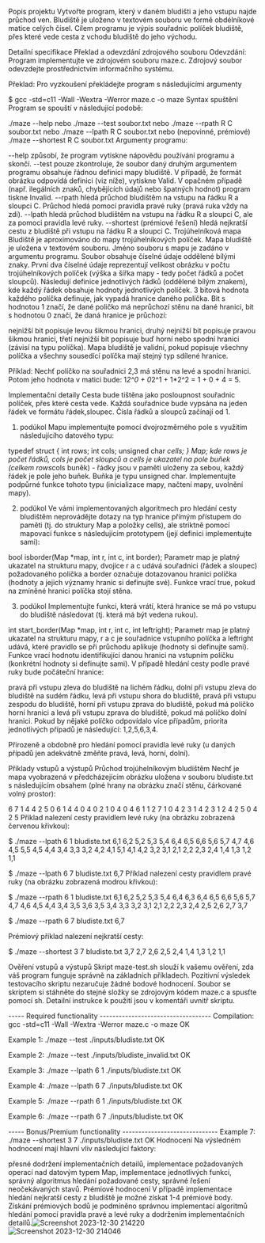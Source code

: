 Popis projektu
Vytvořte program, který v daném bludišti a jeho vstupu najde průchod ven. Bludiště je uloženo v textovém souboru ve formě obdélníkové matice celých čísel. Cílem programu je výpis souřadnic políček bludiště, přes které vede cesta z vchodu bludiště do jeho východu.

Detailní specifikace
Překlad a odevzdání zdrojového souboru
Odevzdání: Program implementujte ve zdrojovém souboru maze.c. Zdrojový soubor odevzdejte prostřednictvím informačního systému.

Překlad: Pro vyzkoušení překládejte program s následujícími argumenty

$ gcc -std=c11 -Wall -Wextra -Werror maze.c -o maze
Syntax spuštění
Program se spouští v následující podobě:

./maze --help
nebo
./maze --test soubor.txt
nebo
./maze --rpath R C soubor.txt
nebo
./maze --lpath R C soubor.txt
nebo (nepovinné, prémiové)
./maze --shortest R C soubor.txt
Argumenty programu:

--help způsobí, že program vytiskne nápovědu používání programu a skončí.
--test pouze zkontroluje, že soubor daný druhým argumentem programu obsahuje řádnou definici mapy bludiště. V případě, že formát obrázku odpovídá definici (viz níže), vytiskne Valid. V opačném případě (např. ilegálních znaků, chybějících údajů nebo špatných hodnot) program tiskne Invalid.
--rpath hledá průchod bludištěm na vstupu na řádku R a sloupci C. Průchod hledá pomocí pravidla pravé ruky (pravá ruka vždy na zdi).
--lpath hledá průchod bludištěm na vstupu na řádku R a sloupci C, ale za pomoci pravidla levé ruky.
--shortest (prémiové řešení) hledá nejkratší cestu z bludiště při vstupu na řádku R a sloupci C.
Trojúhelníková mapa
Bludiště je aproximováno do mapy trojúhelníkových políček. Mapa bludiště je uložena v textovém souboru. Jméno souboru s mapu je zadáno v argumentu programu. Soubor obsahuje číselné údaje oddělené bílými znaky. První dva číselné údaje reprezentují velikost obrázku v počtu trojúhelníkových políček (výška a šířka mapy - tedy počet řádků a počet sloupců). Následují definice jednotlivých řádků (oddělené bílým znakem), kde každý řádek obsahuje hodnoty jednotlivých políček. 3 bitová hodnota každého políčka definuje, jak vypadá hranice daného políčka. Bit s hodnotou 1 značí, že dané poličko má neprůchozí stěnu na dané hranici, bit s hodnotou 0 značí, že daná hranice je průchozí:

nejnižší bit popisuje levou šikmou hranici,
druhý nejnižší bit popisuje pravou šikmou hranici,
třetí nejnižší bit popisuje buď horní nebo spodní hranici (závisí na typu políčka).
Mapa bludiště je validní, pokud popisuje všechny políčka a všechny sousedící políčka mají stejný typ sdílené hranice.

Příklad: Nechť políčko na souřadnici 2,3 má stěnu na levé a spodní hranici. Potom jeho hodnota v matici bude: 1*2^0 + 0*2^1 + 1*2^2 = 1 + 0 + 4 = 5.

Implementační detaily
Cesta bude tištěna jako posloupnost souřadnic políček, přes které cesta vede. Každá souřadnice bude vypsána na jeden řádek ve formátu řádek,sloupec. Čísla řádků a sloupců začínají od 1.

1. podúkol
Mapu implementujte pomocí dvojrozměrného pole s využitím následujícího datového typu:

typedef struct {
  int rows;
  int cols;
  unsigned char *cells;
} Map;
kde rows je počet řádků, cols je počet sloupců a cells je ukazatel na pole buňek (celkem rows*cols buněk) - řádky jsou v paměti uloženy za sebou, každý řádek je pole jeho buňek. Buňka je typu unsigned char. Implementujte podpůrné funkce tohoto typu (inicializace mapy, načtení mapy, uvolnění mapy).

2. podúkol
Ve vámi implementovaných algoritmech pro hledání cesty bludištěm neprovádějte dotazy na typ hranice přímým přístupem do paměti (tj. do struktury Map a položky cells), ale striktně pomocí mapovací funkce s následujícím prototypem (její definici implementujte sami):

bool isborder(Map *map, int r, int c, int border);
Parametr map je platný ukazatel na strukturu mapy, dvojice r a c udává souřadnici (řádek a sloupec) požadovaného políčka a border označuje dotazovanou hranici políčka (hodnoty a jejich významy hranic si definujte své). Funkce vrací true, pokud na zmíněné hranici políčka stojí stěna.

3. podúkol
Implementujte funkci, která vrátí, která hranice se má po vstupu do bludiště následovat (tj. která má být vedena rukou).

int start_border(Map *map, int r, int c, int leftright);
Parametr map je platný ukazatel na strukturu mapy, r a c je souřadnice vstupního políčka a leftright udává, které pravidlo se při průchodu aplikuje (hodnoty si definujte sami). Funkce vrací hodnotu identifikující danou hranici na vstupním políčku (konkrétní hodnoty si definujte sami). V případě hledání cesty podle pravé ruky bude počáteční hranice:

pravá při vstupu zleva do bludiště na lichém řádku,
dolní při vstupu zleva do bludiště na sudém řádku,
levá při vstupu shora do bludiště,
pravá při vstupu zespodu do bludiště,
horní při vstupu zprava do bludiště, pokud má políčko horní hranici a
levá při vstupu zprava do bludiště, pokud má políčko dolní hranici.
Pokud by nějaké políčko odpovídalo více případům, priorita jednotlivých případů je následující: 1,2,5,6,3,4.

Přirozeně a obdobně pro hledání pomocí pravidla levé ruky (u daných případů jen adekvátně změňte pravá, levá, horní, dolní).

Příklady vstupů a výstupů
Průchod trojúhelníkovým bludištěm
Nechť je mapa vyobrazená v předcházejícím obrázku uložena v souboru bludiste.txt s následujícím obsahem (plné hrany na obrázku značí stěnu, čárkované volný prostor):

6 7
1 4 4 2 5 0 6
1 4 4 0 4 0 2
1 0 4 0 4 6 1
1 2 7 1 0 4 2
3 1 4 2 3 1 2
4 2 5 0 4 2 5
Příklad nalezení cesty pravidlem levé ruky (na obrázku zobrazená červenou křivkou):

$ ./maze --lpath 6 1 bludiste.txt
6,1
6,2
5,2
5,3
5,4
6,4
6,5
6,6
5,6
5,7
4,7
4,6
4,5
5,5
4,5
4,4
3,4
3,3
3,2
4,2
4,1
5,1
4,1
4,2
3,2
3,1
2,1
2,2
2,3
2,4
1,4
1,3
1,2
1,1

$ ./maze --lpath 6 7 bludiste.txt
6,7
Příklad nalezení cesty pravidlem pravé ruky (na obrázku zobrazená modrou křivkou):

$ ./maze --rpath 6 1 bludiste.txt
6,1
6,2
5,2
5,3
5,4
6,4
6,3
6,4
6,5
6,6
5,6
5,7
4,7
4,6
4,5
4,4
3,4
3,5
3,6
3,5
3,4
3,3
3,2
3,1
2,1
2,2
2,3
2,4
2,5
2,6
2,7
3,7

$ ./maze --rpath 6 7 bludiste.txt
6,7

Prémiový příklad nalezení nejkratší cesty:

$ ./maze --shortest 3 7 bludiste.txt
3,7
2,7
2,6
2,5
2,4
1,4
1,3
1,2
1,1


Ověření vstupů a výstupů
Skript maze-test.sh slouží k vašemu ověření, zda váš program funguje správně na základních příkladech. Pozitivní výsledek testovacího skriptu nezaručuje žádné bodové hodnocení. Soubor se skriptem si stáhněte do stejné složky se zdrojovým kódem maze.c a spusťte pomocí sh. Detailní instrukce k použití jsou v komentáři uvnitř skriptu.

----- Required functionality -----------------------------------
  Compilation: gcc -std=c11 -Wall -Wextra -Werror maze.c -o maze
      OK

  Example 1: ./maze --test ./inputs/bludiste.txt
      OK

  Example 2: ./maze --test ./inputs/bludiste_invalid.txt
      OK

  Example 3: ./maze --lpath 6 1 ./inputs/bludiste.txt
      OK

  Example 4: ./maze --lpath 6 7 ./inputs/bludiste.txt
      OK

  Example 5: ./maze --rpath 6 1 ./inputs/bludiste.txt
      OK

  Example 6: ./maze --rpath 6 7 ./inputs/bludiste.txt
      OK

----- Bonus/Premium functionality ------------------------------
  Example 7: ./maze --shortest 3 7 ./inputs/bludiste.txt
      OK
Hodnocení
Na výsledném hodnocení mají hlavní vliv následující faktory:

přesné dodržení implementačních detailů,
implementace požadovaných operací nad datovým typem Map,
implementace jednotlivých funkcí,
správný algoritmus hledání požadované cesty,
správné řešení neočekávaných stavů.
Prémiové hodnocení
V případě implementace hledání nejkratší cesty z bludiště je možné získat 1-4 prémiové body. Získání prémiových bodů je podmíněno správnou implementací algoritmů hledání pomocí pravidla pravé a levé ruky a dodržením implementačních detailů.![Screenshot 2023-12-30 214220](https://github.com/jakubharnak/IZP-Projekt2/assets/125122476/a40cc7a4-ee64-477e-b432-230edee2b187)
![Screenshot 2023-12-30 214046](https://github.com/jakubharnak/IZP-Projekt2/assets/125122476/f3cedc1a-87c1-487f-b5bc-5819f488a21d)
